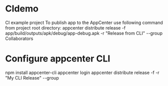 # CIdemo
CI example project
To publish app to the AppCenter use following command from project root directory:
appcenter distribute release -f app/build/outputs/apk/debug/app-debug.apk -r "Release from CLI" --group Collaborators
# Configure appcenter CLI
npm install appcenter-cli
appcenter login
appcenter distribute release -f <path to apk file> -r "My CLI Release" --group <group name>
